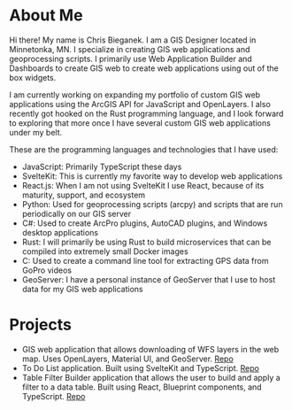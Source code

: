 # About Me

Hi there! My name is Chris Bieganek. I am a GIS Designer located in Minnetonka, MN. I specialize in creating GIS web applications and geoprocessing scripts. I primarily use Web Application Builder and Dashboards to create GIS web to create web applications using out of the box widgets.

I am currently working on expanding my portfolio of custom GIS web applications using the ArcGIS API for JavaScript and OpenLayers. I also recently got hooked on the Rust programming language, and I look forward to exploring that more once I have several custom GIS web applications under my belt.

These are the programming languages and technologies that I have used:

- JavaScript: Primarily TypeScript these days
- SvelteKit: This is currently my favorite way to develop web applications
- React.js: When I am not using SvelteKit I use React, because of its maturity, support, and ecosystem
- Python: Used for geoprocessing scripts (arcpy) and scripts that are run periodically on our GIS server
- C#: Used to create ArcPro plugins, AutoCAD plugins, and Windows desktop applications
- Rust: I will primarily be using Rust to build microservices that can be compiled into extremely small Docker images
- C: Used to create a command line tool for extracting GPS data from GoPro videos
- GeoServer: I have a personal instance of GeoServer that I use to host data for my GIS web applications

# Projects

- GIS web application that allows downloading of WFS layers in the web map. Uses OpenLayers, Material UI, and GeoServer. [Repo](https://github.com/cwbieganek/ol-gs-download-widget)
- To Do List application. Built using SvelteKit and TypeScript. [Repo](https://github.com/cwbieganek/svelte-todo-list)
- Table Filter Builder application that allows the user to build and apply a filter to a data table. Built using React, Blueprint components, and TypeScript. [Repo](https://github.com/cwbieganek/table-filter-builder)

